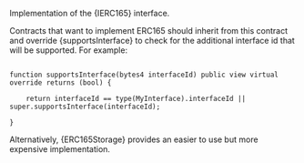 Implementation of the {IERC165} interface.

Contracts that want to implement ERC165 should inherit from this contract and override {supportsInterface} to check for the additional interface id that will be supported. For example:

```solidity

function supportsInterface(bytes4 interfaceId) public view virtual override returns (bool) {

    return interfaceId == type(MyInterface).interfaceId || super.supportsInterface(interfaceId);

}

```

Alternatively, {ERC165Storage} provides an easier to use but more expensive implementation.
